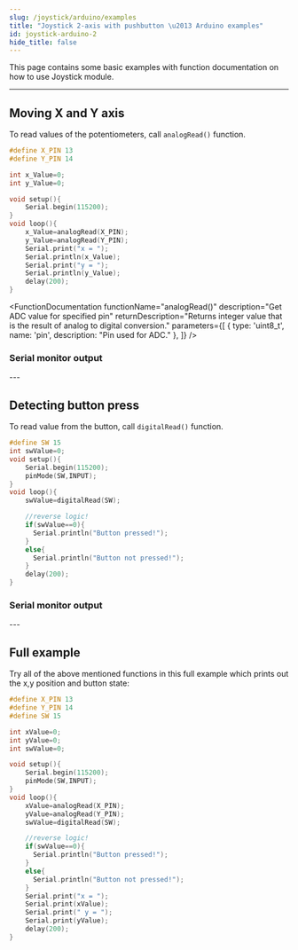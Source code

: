 ```yaml
---
slug: /joystick/arduino/examples
title: "Joystick 2-axis with pushbutton \u2013 Arduino examples"
id: joystick-arduino-2
hide_title: false
---
```

This page contains some basic examples with function documentation on how to use Joystick module.

---

## Moving X and Y axis
To read values of the potentiometers, call `analogRead()` function.
```cpp
#define X_PIN 13
#define Y_PIN 14

int x_Value=0;
int y_Value=0;

void setup(){
    Serial.begin(115200);
}
void loop(){
    x_Value=analogRead(X_PIN);
    y_Value=analogRead(Y_PIN);
    Serial.print("x = ");
    Serial.println(x_Value);
    Serial.print("y = ");
    Serial.println(y_Value);
    delay(200);
}
```

<FunctionDocumentation
  functionName="analogRead()"
  description="Get ADC value for specified pin"
  returnDescription="Returns integer value that is the result of analog to digital conversion."
  parameters={[
    { type: 'uint8_t', name: 'pin', description: "Pin used for ADC." },
  ]}
/>

### Serial monitor output
<CenteredImage src="/img/joystick/joystick_serial_monitor_example1.jpg" alt="Output from Serial Monitor" caption="Output from Serial Monitor" width="400px" />
---

## Detecting button press
To read value from the button, call `digitalRead()` function.
```cpp
#define SW 15
int swValue=0;
void setup(){
    Serial.begin(115200);
    pinMode(SW,INPUT);
}
void loop(){
    swValue=digitalRead(SW);

    //reverse logic!
    if(swValue==0){
      Serial.println("Button pressed!");
    }
    else{
      Serial.println("Button not pressed!");
    }
    delay(200);
}
```
### Serial monitor output
<CenteredImage src="/img/joystick/joystick_serial_monitor_example2.jpg" alt="Output from Serial Monitor" caption="Output from Serial Monitor" width="400px" />
---

## Full example
Try all of the above mentioned functions in this full example which prints out the  x,y position and button state:

```cpp
#define X_PIN 13
#define Y_PIN 14
#define SW 15

int xValue=0;
int yValue=0;
int swValue=0;

void setup(){
    Serial.begin(115200);
    pinMode(SW,INPUT);
}
void loop(){
    xValue=analogRead(X_PIN);
    yValue=analogRead(Y_PIN);
    swValue=digitalRead(SW);

    //reverse logic!
    if(swValue==0){
      Serial.println("Button pressed!");
    }
    else{
      Serial.println("Button not pressed!");
    }
    Serial.print("x = ");
    Serial.print(xValue);
    Serial.print(" y = ");
    Serial.print(yValue);
    delay(200);
}
```